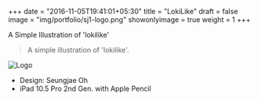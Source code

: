 +++
date = "2016-11-05T19:41:01+05:30"
title = "LokiLike"
draft = false
image = "img/portfolio/sj1-logo.png"
showonlyimage = true
weight = 1
+++

A Simple Illustration of 'lokilike'
<!--more-->

> A simple illustration of 'lokilike'. 

![Logo][1]

* Design: Seungjae Oh
* iPad 10.5 Pro 2nd Gen. with Apple Pencil



[1]: /img/portfolio/sj1-logo.png

